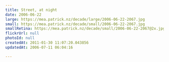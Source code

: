 ```yaml
---
title: Street, at night
date: 2006-06-22
large: https://mea.patrick.nz/decade/large/2006-06-22-2067.jpg
small: https://mea.patrick.nz/decade/small/2006-06-22-2067.jpg
smallRetina: https://mea.patrick.nz/decade/small/2006-06-22-2067@2x.jpg
flickrUrl: null
photoId: null
createdAt: 2011-01-30 11:07:20.043856
updatedAt: 2006-07-11 06:04:16

---
```


